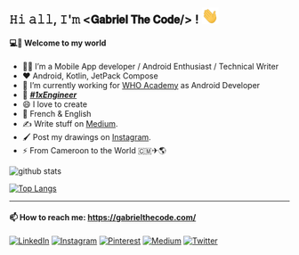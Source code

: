 <h2>𝙷𝚒 𝚊𝚕𝚕, 𝙸'𝚖 <𝗚𝗮𝗯𝗿𝗶𝗲𝗹 𝗧𝗵𝗲 𝗖𝗼𝗱𝗲/> ! <img src="https://github.com/gabriel-TheCode/gabriel-TheCode/blob/master/gifs/Hi.gif" width="30px"></h2>


#### 💻💫 Welcome to my world

- 👨‍💻 I’m a Mobile App developer / Android Enthusiast / Technical Writer
- ❤️ Android, Kotlin, JetPack Compose
- 🔭 I’m currently working for [WHO Academy](https://github.com/WHOAcademy) as Android Developer
- 👯 [***#1xEngineer***](https://1x.engineer/)
- 😄 I love to create
- 💬 French & English
- ✍️ Write stuff on [Medium](https://medium.com/@gabriel_theCode). 
- 🖌️ Post my drawings on [Instagram](https://www.instagram.com/pencil_mood).
- ⚡ From Cameroon to the World 🇨🇲✈🌎

![github stats](https://github-readme-stats.vercel.app/api?username=gabriel-thecode&show_icons=true&bg_color=30,000046,1CB5E0&title_color=fff&text_color=fff)

[![Top Langs](https://github-readme-stats.vercel.app/api/top-langs/?username=gabriel-thecode&bg_color=30,000046,1CB5E0&title_color=fff&text_color=fff)](https://github.com/anuraghazra/github-readme-stats)

---

#### 📫 How to reach me: https://gabrielthecode.com/

<a href="https://www.linkedin.com/in/tekombo-gabriel/" target="_blank"><img src="https://img.shields.io/badge/LinkedIn-%230077B5.svg?&style=flat-square&logo=linkedin&logoColor=white" alt="LinkedIn"></a>
<a href="https://www.instagram.com/gabriel__the__code" target="_blank"><img src="https://img.shields.io/badge/Instagram-%23E4405F.svg?&style=flat-square&logo=instagram&logoColor=white" alt="Instagram"></a>
<a href="https://www.pinterest.com/gabriel_thecode/" target="_blank"><img src="https://img.shields.io/badge/Pinterest-%23BD081C.svg?&style=flat-square&logo=pinterest&logoColor=white" alt="Pinterest"></a>
<a href="https://medium.com/@gabriel_theCode" target="_blank"><img src="https://img.shields.io/badge/Medium-%230A0A0A.svg?&style=flat-square&logo=medium&logoColor=white" alt="Medium"></a>
<a href="https://twitter.com/gabriel_theCode" target="_blank"><img src="https://img.shields.io/badge/Twitter-%231DA1F2.svg?&style=flat-square&logo=twitter&logoColor=white" alt="Twitter"></a>
